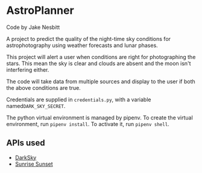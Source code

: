 # AstroPlanner
Code by Jake Nesbitt

A project to predict the quality of the night-time sky conditions for astrophotography using weather forecasts and lunar phases.

This project will alert a user when conditions are right for photographing the stars.
This mean the sky is clear and clouds are absent and the moon isn't interfering either.

The code will take data from multiple sources and display to the user if both the above conditions are true.


Credentials are supplied in `credentials.py`, with a variable named`DARK_SKY_SECRET`.

The python virtual environment is managed by pipenv. To create the virtual environment, run `pipenv install`.
To activate it, run `pipenv shell`.

## APIs used
* [DarkSky](https://darksky.net)
* [Sunrise Sunset](https://sunrise-sunset.org)
